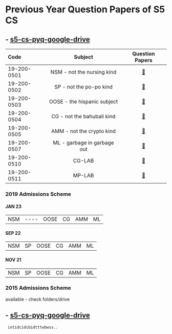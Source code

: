 # Previous Year Question Papers of S5 CS



## - [s5-cs-pyq-google-drive](https://drive.google.com/drive/u/1/folders/12kmAFf7DTK2iO8ILBEFCUwCL7rQEVE7U)

| Code |  Subject | Question Papers|
|:--|:---:|:---:|
|19-200-0501|NSM - not the nursing kind |[:open_file_folder:](/pyq/NSM )|
|19-200-0502|SP - not the po-po kind|[:open_file_folder:](/pyq/SP )|
|19-200-0503|OOSE - the hispanic subject |[:open_file_folder:](/pyq/OOSE )|
|19-200-0504|CG - not the bahubali kind|[:open_file_folder:](/pyq/CG )|
|19-200-0505|AMM - not the crypto kind|[:open_file_folder:](/pyq/AMM/ )|
|19-200-0507|ML - garbage in garbage out|[:open_file_folder:](/pyq/ML )|
|19-200-0510|CG-LAB|[:open_file_folder:](/pyq/ )|
|19-200-0511|MP-LAB|[:open_file_folder:](/pyq/ )|


### 2019 Admissions Scheme

#### JAN 23
|||||||
|:---:|:---:|:---:|:---:|:---:|:---:|
|NSM|----|OOSE|CG|AMM|ML|

#### SEP 22
|||||||
|:---:|:---:|:---:|:---:|:---:|:---:|
|NSM|SP|OOSE|CG|AMM|ML|

#### NOV 21
|||||||
|:---:|:---:|:---:|:---:|:---:|:---:|
|NSM|SP|OOSE|CG|AMM|ML|

### 2015 Admissions Scheme

available - check folders/drive

## - [s5-cs-pyq-google-drive](https://drive.google.com/drive/u/1/folders/12kmAFf7DTK2iO8ILBEFCUwCL7rQEVE7U)

``` intidcidcbidtttwbwss..```

<!--- its not that i dont care , i do care but i dont think the time will be well spend,so ...
-->
